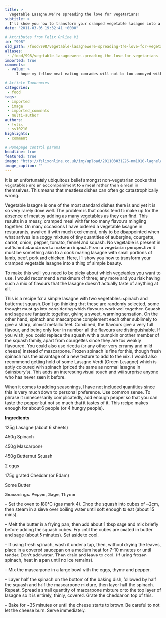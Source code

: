 ```yaml
---
title: >
  Vegetable Lasagne,We’re spreading the love for vegetarians!
subtitle: >
  I’ll show you how to transform your cramped vegetable lasagne into a thing of simple beauty
date: "2011-03-03 19:32:41 +0000"

# Attributes from Felix Online V1
id: "998"
old_path: /food/998/vegetable-lasagnewere-spreading-the-love-for-vegetarians
aliases:
 - /food/998/vegetable-lasagnewere-spreading-the-love-for-vegetarians
imported: true
comments:
 - value: >
     I hope my fellow meat eating comrades will not be too annoyed with me, but I have to give it to Stephen. He’s right, vegetable lasagne is fantastic. Most places, like he said, doesn’t do the dish justice. But find a place that does (or make it yourself) and you’ll think more than twice about ordering something else. ,Stephen, oh Stephen, whilst it is easy to sing your praises from the rooftops in a duet with Cher and Lady Gaga's illegitimate lovechild, I must admit that I am slightly disappointed with your recipe. It simply begs the question: “Steve, Y U NO PUT MEAT?” <br> <br>Also, where’s the Red Leicester?,I think you mean, "raises the question." <br> <br>http://begthequestion.info/

# Article Taxonomies
categories:
 - food
tags:
 - imported
 - image
 - imported_comments
 - multi-author
authors:
 - felix
 - ss10210
highlights:
 - comment

# Homepage control params
headline: true
featured: true
image: "http://felixonline.co.uk/img/upload/201103031926-nm1010-lagnelas.jpg"
image_caption: ""
---
```


It is an unfortunately ubiquitous belief amongst non-vegetarian cooks that vegetables are an accompaniment to a meal rather than a meal in themselves. This means that meatless dishes can often go catastrophically wrong.

Vegetable lasagne is one of the most standard dishes there is and yet it is so very rarely done well. The problem is that cooks tend to make up for the absence of meat by adding as many vegetables as they can find. This results in a messy, cramped meal with far too many flavours mingling together. On many occasions I have ordered a vegetable lasagne in restaurants, awaited it with much excitement, only to be disappointed when what arrives is a soggy mixture of tiny quantities of aubergine, courgette, carrot, onion, pepper, tomato, fennel and squash. No vegetable is present in sufficient abundance to make an impact. From a vegetarian perspective it must be something akin to a cook making lasagne with small portions of lamb, beef, pork and chicken. Here, I’ll show you how to transform your cramped vegetable lasagne into a thing of simple beauty.

To make this well, you need to be picky about which vegetables you want to use. I would recommend a maximum of three; any more and you risk having such a mix of flavours that the lasagne doesn’t actually taste of anything at all.

This is a recipe for a simple lasagne with two vegetables: spinach and butternut squash. Don’t go thinking that these are randomly selected, some thought must go into considering which flavours work well together. Squash and sage are fantastic together, giving a sweet, warming sensation. On the other hand, spinach and mascarpone complement each other sublimely to give a sharp, almost metallic feel. Combined, the flavours give a very full flavour, and being only four in number, all the flavours are distinguishable. If you wish, you could replace the squash with a pumpkin or other member of the squash family, apart from courgettes since they are too weakly flavoured. You could also use ricotta (or any other very creamy and mild cheese) instead of mascarpone. Frozen spinach is fine for this, though fresh spinach has the advantage of a new texture to add to the mix. I would also recommend getting hold of some Lasagne Verdi (Green Lasagne) which is aptly coloured with spinach (priced the same as normal lasagne in Sainsbury’s). This adds an interesting visual touch and will surprise anyone who has never seen it before.

When it comes to adding seasonings, I have not included quantities since this is very much down to personal preference. Use common sense. To phrase it unnecessarily complicatedly, add enough pepper so that you can taste the pepper but not so much that it tastes of it. This recipe makes enough for about 6 people (or 4 hungry people).

__Ingredients__

125g Lasagne (about 6 sheets)

450g Spinach

450g Mascarpone

450g Butternut Squash

2 eggs

175g grated Cheddar (or Edam)

Some Butter

Seasonings: Pepper, Sage, Thyme

– Set the oven to 180°C (gas mark 4). Chop the squash into cubes of ~2cm, then steam in a sieve over boiling water until soft enough to eat (about 15 mins).

– Melt the butter in a frying pan, then add about 1 tbsp sage and mix briefly before adding the squash cubes. Fry until the cubes are coated in butter and sage (about 5 minutes). Set aside to cool.

– If using fresh spinach, wash it under a tap, then, without drying the leaves, place in a covered saucepan on a medium heat for 7-10 minutes or until tender. Don’t add water. Then drain and leave to cool. (If using frozen spinach, heat in a pan until no ice remains).

– Mix the mascarpone in a large bowl with the eggs, thyme and pepper.

– Layer half the spinach on the bottom of the baking dish, followed by half the squash and half the mascarpone mixture, then layer half the spinach. Repeat. Spread a small quantity of mascarpone mixture onto the top layer of lasagne so it is entirely, thinly, covered. Grate the cheddar on top of this.

– Bake for ~35 minutes or until the cheese starts to brown. Be careful to not let the cheese burn. Serve immediately.
